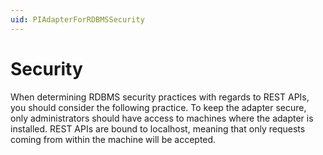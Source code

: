 ```yaml
---
uid: PIAdapterForRDBMSSecurity
---
```


# Security 

When determining RDBMS security practices with regards to REST APIs, you should consider the following practice. To keep the adapter secure, only administrators should have access to machines where the adapter is installed. REST APIs are bound to localhost, meaning that only requests coming from within the machine will be accepted. 
